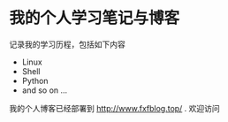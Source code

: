 # 我的个人学习笔记与博客

记录我的学习历程，包括如下内容 

- Linux 
- Shell
- Python
- and so on ...

我的个人博客已经部署到  http://www.fxfblog.top/ . 欢迎访问